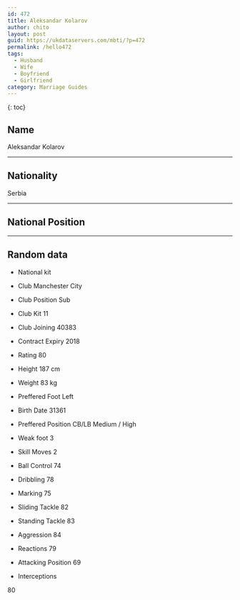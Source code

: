 ```yaml
---
id: 472
title: Aleksandar Kolarov
author: chito
layout: post
guid: https://ukdataservers.com/mbti/?p=472
permalink: /hello472
tags:
  - Husband
  - Wife
  - Boyfriend
  - Girlfriend
category: Marriage Guides
---
```



{: toc}

## Name  
Aleksandar Kolarov 

* * *

## Nationality  
Serbia 

* * *

## National Position 

* * *

## Random data 

  * National kit 
  * Club 
Manchester City 

  * Club Position 
Sub 

  * Club Kit 
11 

  * Club Joining 
40383 

  * Contract Expiry 
2018 

  * Rating 
80 

  * Height 
187 cm 

  * Weight 
83 kg 

  * Preffered Foot 
Left 

  * Birth Date 
31361 

  * Preffered Position 
CB/LB Medium / High 

  * Weak foot 
3 

  * Skill Moves 
2 

  * Ball Control 
74 

  * Dribbling 
78 

  * Marking 
75 

  * Sliding Tackle 
82 

  * Standing Tackle 
83 

  * Aggression 
84 

  * Reactions 
79 

  * Attacking Position 
69 

  * Interceptions 

80